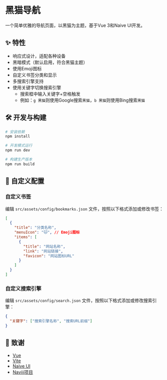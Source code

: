 # 黑猫导航

一个简单优雅的导航页面，以黑猫为主题，基于Vue 3和Naive UI开发。

## ✨ 特性

- 响应式设计，适配各种设备
- 黑暗模式（默认启用，符合黑猫主题）
- 使用Emoji图标
- 自定义书签分类和显示
- 多搜索引擎支持
- 使用关键字切换搜索引擎
  - 搜索框中输入关键字+空格触发
  - 例如：`g 黑猫`则使用Google搜索`黑猫`，`b 黑猫`则使用Bing搜索`黑猫`

## 🛠️ 开发与构建

```bash
# 安装依赖
npm install

# 开发模式运行
npm run dev

# 构建生产版本
npm run build
```

## 📝 自定义配置

### 自定义书签

编辑 `src/assets/config/bookmarks.json` 文件，按照以下格式添加或修改书签：

```json
[
  {
    "title": "分类名称",
    "menuIcon": "🐱", // Emoji图标
    "items": [
      {
        "title": "网站名称",
        "link": "网站链接",
        "favicon": "网站图标URL"
      }
    ]
  }
]
```

### 自定义搜索引擎

编辑 `src/assets/config/search.json` 文件，按照以下格式添加或修改搜索引擎：

```json
{
  "关键字": ["搜索引擎名称", "搜索URL前缀"]
}
```

## 💖 致谢

- [Vue](https://vuejs.org)
- [Vite](https://vitejs.dev)
- [Naive UI](https://naiveui.com)
- [Naviii项目](https://github.com/eehhh/naviii)
